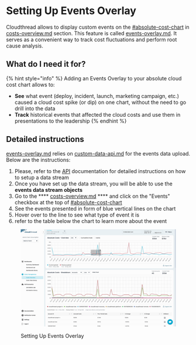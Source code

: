 # Setting Up Events Overlay

Cloudthread allows to display custom events on the [#absolute-cost-chart](../fundamentals/cost-transparency/costs-overview.md#absolute-cost-chart "mention") in [costs-overview.md](../fundamentals/cost-transparency/costs-overview.md "mention") section. This feature is called [events-overlay.md](../fundamentals/cost-transparency/events-overlay.md "mention"). It serves as a convenient way to track cost fluctuations and perform root cause analysis.

## What do I need it for? <a href="#what-do-i-need-it-for" id="what-do-i-need-it-for"></a>

{% hint style="info" %}
Adding an Events Overlay to your absolute cloud cost chart allows to:

* **See** what event (deploy, incident, launch, marketing campaign, etc.) caused a cloud cost spike (or dip) on one chart, without the need to go drill into the data
* **Track** historical events that affected the cloud costs and use them in presentations to the leadership
{% endhint %}

## Detailed instructions <a href="#detailed-instructions" id="detailed-instructions"></a>

[events-overlay.md](../fundamentals/cost-transparency/events-overlay.md "mention") relies on [custom-data-api.md](../fundamentals/custom-data-api.md "mention") for the events data upload. Below are the instructions:

1. Please, refer to the [API](https://app.gitbook.com/o/TmVItW5TwUC23RxcuDg9/s/KuhDuXL0YPX22VMOHZWV/ "mention") documentation for detailed instructions on how to setup a data stream
2. Once you have set up the data stream, you will be able to use the **events data stream objects**
3. Go to the **** [costs-overview.md](../fundamentals/cost-transparency/costs-overview.md "mention") **** and click on the "Events" checkbox at the top of [#absolute-cost-chart](../fundamentals/cost-transparency/costs-overview.md#absolute-cost-chart "mention")
4. See the events presented in form of blue vertical lines on the chart
5. Hover over to the line to see what type of event it is
6. refer to the table below the chart to learn more about the event

<figure><img src="../.gitbook/assets/setting-up-events-overlay_demo.gif" alt=""><figcaption><p>Setting Up Events Overlay</p></figcaption></figure>
